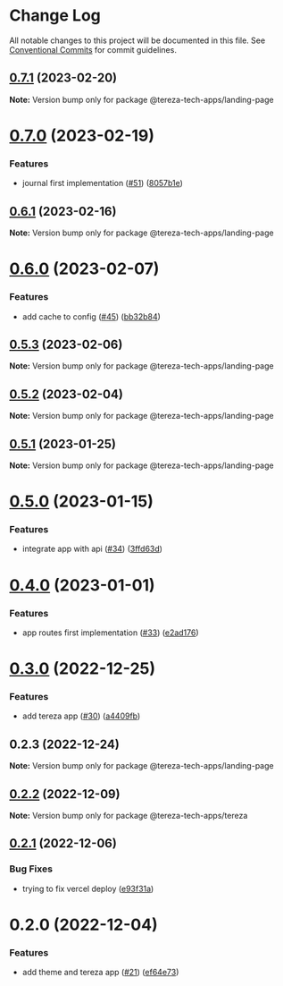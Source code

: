 # Change Log

All notable changes to this project will be documented in this file.
See [Conventional Commits](https://conventionalcommits.org) for commit guidelines.

## [0.7.1](https://github.com/terezatech/tereza-tech/compare/@tereza-tech-apps/landing-page@0.7.0...@tereza-tech-apps/landing-page@0.7.1) (2023-02-20)

**Note:** Version bump only for package @tereza-tech-apps/landing-page

# [0.7.0](https://github.com/terezatech/tereza-tech/compare/@tereza-tech-apps/landing-page@0.6.1...@tereza-tech-apps/landing-page@0.7.0) (2023-02-19)

### Features

- journal first implementation ([#51](https://github.com/terezatech/tereza-tech/issues/51)) ([8057b1e](https://github.com/terezatech/tereza-tech/commit/8057b1e42c022af10d526a6fe8016cfacbb6aff9))

## [0.6.1](https://github.com/terezatech/tereza-tech/compare/@tereza-tech-apps/landing-page@0.6.0...@tereza-tech-apps/landing-page@0.6.1) (2023-02-16)

**Note:** Version bump only for package @tereza-tech-apps/landing-page

# [0.6.0](https://github.com/terezatech/tereza-tech/compare/@tereza-tech-apps/landing-page@0.5.3...@tereza-tech-apps/landing-page@0.6.0) (2023-02-07)

### Features

- add cache to config ([#45](https://github.com/terezatech/tereza-tech/issues/45)) ([bb32b84](https://github.com/terezatech/tereza-tech/commit/bb32b846a20c9a01f6ac2136aea0a50afce04b20))

## [0.5.3](https://github.com/terezatech/tereza-tech/compare/@tereza-tech-apps/landing-page@0.5.2...@tereza-tech-apps/landing-page@0.5.3) (2023-02-06)

**Note:** Version bump only for package @tereza-tech-apps/landing-page

## [0.5.2](https://github.com/terezatech/tereza-tech/compare/@tereza-tech-apps/landing-page@0.5.1...@tereza-tech-apps/landing-page@0.5.2) (2023-02-04)

**Note:** Version bump only for package @tereza-tech-apps/landing-page

## [0.5.1](https://github.com/terezatech/tereza-tech/compare/@tereza-tech-apps/landing-page@0.5.0...@tereza-tech-apps/landing-page@0.5.1) (2023-01-25)

**Note:** Version bump only for package @tereza-tech-apps/landing-page

# [0.5.0](https://github.com/terezatech/tereza-tech/compare/@tereza-tech-apps/landing-page@0.4.0...@tereza-tech-apps/landing-page@0.5.0) (2023-01-15)

### Features

- integrate app with api ([#34](https://github.com/terezatech/tereza-tech/issues/34)) ([3ffd63d](https://github.com/terezatech/tereza-tech/commit/3ffd63d1c530e584702860085df58d9632c67381))

# [0.4.0](https://github.com/terezatech/tereza-tech/compare/@tereza-tech-apps/landing-page@0.3.0...@tereza-tech-apps/landing-page@0.4.0) (2023-01-01)

### Features

- app routes first implementation ([#33](https://github.com/terezatech/tereza-tech/issues/33)) ([e2ad176](https://github.com/terezatech/tereza-tech/commit/e2ad1768d96cf9859a552d3b1c9f62300c4373b2))

# [0.3.0](https://github.com/terezatech/tereza-tech/compare/@tereza-tech-apps/landing-page@0.2.3...@tereza-tech-apps/landing-page@0.3.0) (2022-12-25)

### Features

- add tereza app ([#30](https://github.com/terezatech/tereza-tech/issues/30)) ([a4409fb](https://github.com/terezatech/tereza-tech/commit/a4409fbc730459f8a88a59b8af26456c59c4bd71))

## 0.2.3 (2022-12-24)

**Note:** Version bump only for package @tereza-tech-apps/landing-page

## [0.2.2](https://github.com/terezatech/tereza-tech/compare/@tereza-tech-apps/tereza@0.2.1...@tereza-tech-apps/tereza@0.2.2) (2022-12-09)

**Note:** Version bump only for package @tereza-tech-apps/tereza

## [0.2.1](https://github.com/terezatech/tereza-tech/compare/@tereza-tech-apps/tereza@0.2.0...@tereza-tech-apps/tereza@0.2.1) (2022-12-06)

### Bug Fixes

- trying to fix vercel deploy ([e93f31a](https://github.com/terezatech/tereza-tech/commit/e93f31a3c78e7a20323812b4902b559ad26579aa))

# 0.2.0 (2022-12-04)

### Features

- add theme and tereza app ([#21](https://github.com/terezatech/tereza-tech/issues/21)) ([ef64e73](https://github.com/terezatech/tereza-tech/commit/ef64e73df3b47339d39ba0ff946afcfe655c6eaa))
